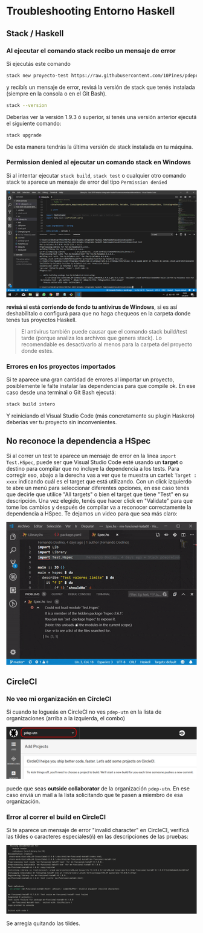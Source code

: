 
# Troubleshooting Entorno Haskell

## Stack / Haskell

### Al ejecutar el comando stack recibo un mensaje de error

Si ejecutás este comando

```bash
stack new proyecto-test https://raw.githubusercontent.com/10Pines/pdepreludat/master/pdepreludat.hsfiles
```

y recibís un mensaje de error, revisá la versión de stack que tenés instalada (siempre en la consola o en el Git Bash).

```bash
stack --version
```

Deberías ver la versión 1.9.3 ó superior, si tenés una versión anterior ejecutá el siguiente comando:

```bash
stack upgrade
```

De esta manera tendrás la última versión de stack instalada en tu máquina.

### Permission denied al ejecutar un comando stack en Windows

Si al intentar ejecutar `stack build`, `stack test` o cualquier otro comando stack te aparece un mensaje de error del tipo `Permission denied`

![](../../images/troubleshooting/antivirus.png)

**revisá si está corriendo de fondo tu antivirus de Windows**, si es así deshabilitalo o configurá para que no haga chequeos en la carpeta donde tenés tus proyectos Haskell.

> El antivirus también puede causar que el comando stack build/test tarde (porque analiza los archivos que genera stack). Lo recomendable es desactivarlo al menos para la carpeta del proyecto donde estés.

### Errores en los proyectos importados

Si te aparece una gran cantidad de errores al importar un proyecto, posiblemente le falte instalar las dependencias para que compile ok. En ese caso desde una terminal o Git Bash ejecutá:

```bash
stack build intero
```

Y reiniciando el Visual Studio Code (más concretamente su plugin Haskero) deberías ver tu proyecto sin inconvenientes.

## No reconoce la dependencia a HSpec

Si al correr un test te aparece un mensaje de error en la línea `import Test.HSpec`, puede ser que Visual Studio Code esté usando un **target** o destino para compilar que no incluye la dependencia a los tests. Para corregir eso, abajo a la derecha vas a ver que te muestra un cartel: `Target : xxxx` indicando cuál es el target que está utilizando. Con un click izquierdo te abre un menú para seleccionar diferentes opciones, en ese caso tenés que decirle que utilice "All targets" o bien el target que tiene "Test" en su descripción. Una vez elegido, tenés que hacer click en "Validate" para que tome los cambios y después de compilar va a reconocer correctamente la dependencia a HSpec. Te dejamos un video para que sea más claro:

![](../../videos/haskell/haskellChangeTarget.gif)

## CircleCI

### No veo mi organización en CircleCI

Si cuando te logueás en CircleCI no ves `pdep-utn` en la lista de organizaciones (arriba a la izquierda, el combo)

![](../../images/troubleshooting/CircleCI-organization2.png)

puede que seas **outside collaborator** de la organización `pdep-utn`. En ese caso enviá un mail a la lista solicitando que te pasen a miembro de esa organización.

### Error al correr el build en CircleCI

Si te aparece un mensaje de error "invalid character" en CircleCI, verificá las tildes o caracteres especiales(`ñ`) en las descripciones de las pruebas:

![](../../images/troubleshooting/characterCircleCI.png)

Se arregla quitando las tildes.
